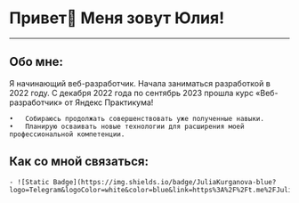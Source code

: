 # Привет👋 Меня зовут Юлия!  

----

## Обо мне:  

Я начинающий веб-разработчик. Начала заниматься разработкой в 2022 году. С декабря 2022 года по сентябрь 2023 прошла курс «Веб-разработчик» от Яндекс Практикума! 

    •	Собираюсь продолжать совершенствовать уже полученные навыки.
    •	Планирую осваивать новые технологии для расширения моей профессиональной компетенции.

## Как со мной связаться:
    - ![Static Badge](https://img.shields.io/badge/JuliaKurganova-blue?logo=Telegram&logoColor=white&color=blue&link=https%3A%2F%2Ft.me%2FJulia_Kurganova21)


<!--
**21Julia/21Julia** is a ✨ _special_ ✨ repository because its `README.md` (this file) appears on your GitHub profile.

Here are some ideas to get you started:

- 🔭 I’m currently working on ...
- 🌱 I’m currently learning ...
- 👯 I’m looking to collaborate on ...
- 🤔 I’m looking for help with ...
- 💬 Ask me about ...
- 📫 How to reach me: ...
- 😄 Pronouns: ...
- ⚡ Fun fact: ...
-->
